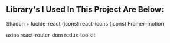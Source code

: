 ## Library's I Used In This Project Are Below:

Shadcn + lucide-react (icons)
react-icons (icons)
Framer-motion

axios
react-router-dom
redux-toolkit